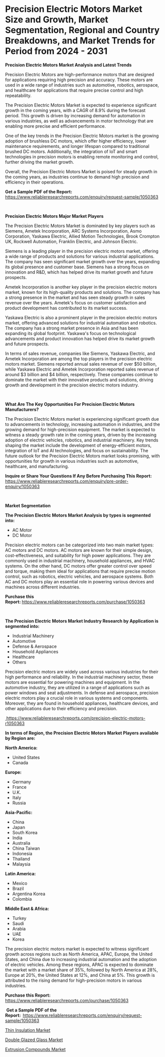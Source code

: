 <p><h1>Precision Electric Motors Market Size and Growth, Market Segmentation, Regional and Country Breakdowns, and Market Trends for Period from 2024 -  2031</h1></p><p><strong>Precision Electric Motors Market Analysis and Latest Trends</strong></p>
<p><p>Precision Electric Motors are high-performance motors that are designed for applications requiring high precision and accuracy. These motors are used in a wide range of industries such as automotive, robotics, aerospace, and healthcare for applications that require precise control and high repeatability.</p><p>The Precision Electric Motors Market is expected to experience significant growth in the coming years, with a CAGR of 8.9% during the forecast period. This growth is driven by increasing demand for automation in various industries, as well as advancements in motor technology that are enabling more precise and efficient performance.</p><p>One of the key trends in the Precision Electric Motors market is the growing adoption of brushless DC motors, which offer higher efficiency, lower maintenance requirements, and longer lifespan compared to traditional brushed DC motors. Additionally, the integration of IoT and smart technologies in precision motors is enabling remote monitoring and control, further driving the market growth.</p><p>Overall, the Precision Electric Motors Market is poised for steady growth in the coming years, as industries continue to demand high precision and efficiency in their operations.</p></p>
<p><strong>Get a Sample PDF of the Report:&nbsp;</strong> <a href="https://www.reliableresearchreports.com/enquiry/request-sample/1050363">https://www.reliableresearchreports.com/enquiry/request-sample/1050363</a></p>
<p>&nbsp;</p>
<p><strong>Precision Electric Motors Major Market Players</strong></p>
<p><p>The Precision Electric Motors Market is dominated by key players such as Siemens, Ametek Incorporation, ARC Systems Incorporation, Asmo Corporation, Yaskawa Electric, Allied Motion Technologies, Brook Crompton UK, Rockwell Automation, Franklin Electric, and Johnson Electric.</p><p>Siemens is a leading player in the precision electric motors market, offering a wide range of products and solutions for various industrial applications. The company has seen significant market growth over the years, expanding its global presence and customer base. Siemens has a strong focus on innovation and R&D, which has helped drive its market growth and future prospects.</p><p>Ametek Incorporation is another key player in the precision electric motors market, known for its high-quality products and solutions. The company has a strong presence in the market and has seen steady growth in sales revenue over the years. Ametek's focus on customer satisfaction and product development has contributed to its market success.</p><p>Yaskawa Electric is also a prominent player in the precision electric motors market, offering advanced solutions for industrial automation and robotics. The company has a strong market presence in Asia and has been expanding its global footprint. Yaskawa's focus on technological advancements and product innovation has helped drive its market growth and future prospects.</p><p>In terms of sales revenue, companies like Siemens, Yaskawa Electric, and Ametek Incorporation are among the top players in the precision electric motors market. Siemens reported annual sales revenue of over $50 billion, while Yaskawa Electric and Ametek Incorporation reported sales revenue of around $3 billion and $4 billion, respectively. These companies continue to dominate the market with their innovative products and solutions, driving growth and development in the precision electric motors industry.</p></p>
<p>&nbsp;</p>
<p><strong>What Are The Key Opportunities For Precision Electric Motors Manufacturers?</strong></p>
<p><p>The Precision Electric Motors market is experiencing significant growth due to advancements in technology, increasing automation in industries, and the growing demand for high-precision equipment. The market is expected to witness a steady growth rate in the coming years, driven by the increasing adoption of electric vehicles, robotics, and industrial machinery. Key trends shaping the market include the development of energy-efficient motors, integration of IoT and AI technologies, and focus on sustainability. The future outlook for the Precision Electric Motors market looks promising, with opportunities for growth in various industries such as automotive, healthcare, and manufacturing.</p></p>
<p><strong>Inquire or Share Your Questions If Any Before Purchasing This Report:</strong> <a href="https://www.reliableresearchreports.com/enquiry/pre-order-enquiry/1050363">https://www.reliableresearchreports.com/enquiry/pre-order-enquiry/1050363</a></p>
<p>&nbsp;</p>
<p><strong>Market Segmentation</strong></p>
<p><strong>The Precision Electric Motors Market Analysis by types is segmented into:</strong></p>
<p><ul><li>AC Motor</li><li>DC Motor</li></ul></p>
<p><p>Precision electric motors can be categorized into two main market types: AC motors and DC motors. AC motors are known for their simple design, cost-effectiveness, and suitability for high power applications. They are commonly used in industrial machinery, household appliances, and HVAC systems. On the other hand, DC motors offer greater control over speed and torque, making them ideal for applications that require precise motion control, such as robotics, electric vehicles, and aerospace systems. Both AC and DC motors play an essential role in powering various devices and machines across different industries.</p></p>
<p><strong>Purchase this Report:&nbsp;</strong><a href="https://www.reliableresearchreports.com/purchase/1050363">https://www.reliableresearchreports.com/purchase/1050363</a></p>
<p>&nbsp;</p>
<p><strong>The Precision Electric Motors Market Industry Research by Application is segmented into:</strong></p>
<p><ul><li>Industrial Machinery</li><li>Automotive</li><li>Defense & Aerospace</li><li>Household Appliances</li><li>Healthcare</li><li>Others</li></ul></p>
<p><p>Precision electric motors are widely used across various industries for their high performance and reliability. In the industrial machinery sector, these motors are essential for powering machines and equipment. In the automotive industry, they are utilized in a range of applications such as power windows and seat adjustments. In defense and aerospace, precision electric motors play a crucial role in various systems and components. Moreover, they are found in household appliances, healthcare devices, and other applications due to their efficiency and precision.</p></p>
<p><a href="https://www.reliableresearchreports.com/precision-electric-motors-r1050363">&nbsp;https://www.reliableresearchreports.com/precision-electric-motors-r1050363</a></p>
<p><strong>In terms of Region, the Precision Electric Motors Market Players available by Region are:</strong></p>
<p>
    <p> <strong> North America: </strong>
        <ul>
            <li>United States</li>
            <li>Canada</li>
        </ul>
        </p> 
    <p> <strong> Europe: </strong>
        <ul>
            <li>Germany</li>
            <li>France</li>
            <li>U.K.</li>
            <li>Italy</li>
            <li>Russia</li>
        </ul>
        </p> 
    <p> <strong> Asia-Pacific: </strong>
        <ul>
            <li>China</li>
            <li>Japan</li>
            <li>South Korea</li>
            <li>India</li>
            <li>Australia</li>
            <li>China Taiwan</li>
            <li>Indonesia</li>
            <li>Thailand</li>
            <li>Malaysia</li>
        </ul>
        </p> 
    <p> <strong> Latin America: </strong>
        <ul>
            <li>Mexico</li>
            <li>Brazil</li>
            <li>Argentina Korea</li>
            <li>Colombia</li>
        </ul>
        </p> 
    <p> <strong> Middle East & Africa: </strong>
        <ul>
            <li>Turkey</li>
            <li>Saudi</li>
            <li>Arabia</li>
            <li>UAE</li>
            <li>Korea</li>
        </ul>
    </p>
    </p>
<p><p>The precision electric motors market is expected to witness significant growth across regions such as North America, APAC, Europe, the United States, and China due to increasing industrial automation and the adoption of electric vehicles. Among these regions, APAC is expected to dominate the market with a market share of 35%, followed by North America at 28%, Europe at 20%, the United States at 12%, and China at 5%. This growth is attributed to the rising demand for high-precision motors in various industries.</p></p>
<p><strong>Purchase this Report: </strong><a href="https://www.reliableresearchreports.com/purchase/1050363">https://www.reliableresearchreports.com/purchase/1050363</a></p>
<p>&nbsp;<strong>Get a Sample PDF of the Report:&nbsp;&nbsp;</strong><a href="https://www.reliableresearchreports.com/enquiry/request-sample/1050363">https://www.reliableresearchreports.com/enquiry/request-sample/1050363</a></p>
<p><strong></strong></p>
<p><p><a href="https://www.linkedin.com/pulse/thin-insulation-market-analysis-size-global-industry-overview-xgj4e?trackingId=BUiUDm6yEomH0%2FNlDwugnA%3D%3D">Thin Insulation Market</a></p><p><a href="https://www.linkedin.com/pulse/double-glazed-glass-market-size-global-industry-overview-logfe?trackingId=LZDRgBJRrFFd6mo7cE77VA%3D%3D">Double Glazed Glass Market</a></p><p><a href="https://www.linkedin.com/pulse/extrusion-compounds-market-offer-valuable-insights-size-zsbie?trackingId=fWFnM90fNmYfs989aRIfcQ%3D%3D">Extrusion Compounds Market</a></p></p>